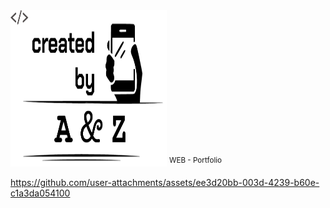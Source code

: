 
<img src="/assets/images/logoME.png" alt="Demo" width="250" height="250">
<sup>WEB - Portfolio</sup>


https://github.com/user-attachments/assets/ee3d20bb-003d-4239-b60e-c1a3da054100


[GitHub action]: https://github.com/andresz1/size-limit-action
[Statoscope]:    https://github.com/statoscope/statoscope
[cult-img]:      http://cultofmartians.com/assets/badges/badge.svg
[cult]:          http://cultofmartians.com/tasks/size-limit-config.html
[customize time plugin]: https://github.com/ai/size-limit/packages/time#customize-network-speed

